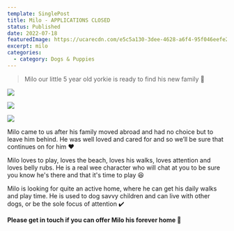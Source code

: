 ```yaml
---
template: SinglePost
title: Milo - APPLICATIONS CLOSED
status: Published
date: 2022-07-18
featuredImage: https://ucarecdn.com/e5c5a130-3dee-4628-a6f4-95f046eefe25/-/crop/206x129/74,17/-/preview/
excerpt: milo
categories:
  - category: Dogs & Puppies
---
```

> Milo our little 5 year old yorkie is ready to find his new family 🤗

![](https://ucarecdn.com/347d7acb-7255-4d7d-b3cd-45b8c86da434/-/crop/218x228/62,0/-/preview/)



![](https://ucarecdn.com/7010f076-3a87-437a-84d7-05f850353dec/-/crop/195x161/34,166/-/preview/)

![](https://ucarecdn.com/00fe287a-7f88-4930-8936-6adc1fbf09a2/)

Milo came to us after his family moved abroad and had no choice but to leave him behind. He was well loved and cared for and so we’ll be sure that continues on for him ❤️



Milo loves to play, loves the beach, loves his walks, loves attention and loves belly rubs. He is a real wee character who will chat at you to be sure you know he's there and that it's time to play 😆



Milo is looking for quite an active home, where he can get his daily walks and play time. He is used to dog savvy children and can live with other dogs, or be the sole focus of attention ✔️



**Please get in touch if you can offer Milo his forever home 🏡**